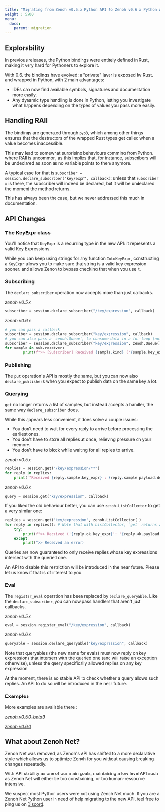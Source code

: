 ```yaml
---
title: "Migrating from Zenoh v0.5.x Python API to Zenoh v0.6.x Python API"
weight : 5500
menu:
  docs:
    parent: migration
---
```


## Explorability

In previous releases, the Python bindings were entirely defined in Rust, making it very hard for Pythoners to explore it.

With 0.6, the bindings have evolved: a "private" layer is exposed by Rust, and wrapped in Python, with 2 main advantages:
- IDEs can now find available symbols, signatures and documentation more easily.
- Any dynamic type handling is done in Python, letting you investigate what happens depending on the types of values you pass more easily.

## Handling RAII

The bindings are generated through `pyo3`, which among other things ensures that the destructors of the wrapped Rust types get called when a value becomes inaccessible.

This may lead to somewhat surprising behaviours comming from Python, where RAII is uncommon, as this implies that, for instance, subscribers will be undeclared as soon as no variable points to them anymore.

A typical case for that is `subscriber = session.declare_subscriber("key/expr", callback)`: unless that `subscriber =` is there, the subscriber will indeed be declared, but it will be
undeclared the moment the method returns.

This has always been the case, but we never addressed this much in documentation.

## API Changes
### The KeyExpr class

You'll notice that `KeyExpr` is a recurring type in the new API: it represents a valid Key Expressions.

While you can keep using strings for any function `IntoKeyExpr`, constructing a `KeyExpr` allows you to make sure that string is a valid key expression sooner, and allows Zenoh to bypass checking that when you use it.

### Subscribing

The `declare_subscriber` operation now accepts more than just callbacks.

*zenoh v0.5.x*
```python
subscriber = session.declare_subscriber("/key/expression", callback)
```

*zenoh v0.6.x*
```python
# you can pass a callback
subscriber = session.declare_subscriber("key/expression", callback)
# you can also pass a `zenoh.Queue`, to consume data in a for-loop (note that until subscriber is undeclared, that loop will never end)
subscriber = session.declare_subscriber("key/expression", zenoh.Queue())
for sample in sub.receiver:
        print(f">> [Subscriber] Received {sample.kind} ('{sample.key_expr}': '{sample.payload.decode('utf-8')}')")
```

### Publishing

The `put` operation's API is mostly the same, but you can now also `declare_publisher`s when you expect to publish data on the same key a lot.

### Querying

`get` no longer returns a list of samples, but instead accepts a handler, the same way `declare_subscriber` does.

While this appears less convenient, it does solve a couple issues:
- You don't need to wait for every reply to arrive before processing the earliest ones.
- You don't have to store all replies at once, relieving pressure on your memory.
- You don't have to block while waiting for all replies to arrive.

*zenoh v0.5.x*
```python
replies = session.get("/key/expression/**")
for reply in replies:
    print(f"Received {reply.sample.key_expr} : {reply.sample.payload.decode('utf-8')}")
```

*zenoh v0.6.x*
```python
query = session.get("key/expression", callback)
```

If you liked the old behaviour better, you can use `zenoh.ListCollector` to get a very similar one:
```python
replies = session.get("key/expression", zenoh.ListCollector())
for reply in replies(): # Note that with ListCollector, `get` returns a closure that will return the data once it's all collected
    try:
        print(f">> Received ('{reply.ok.key_expr}': '{reply.ok.payload.decode('utf-8')}')")
    except:
        print(">> Received an error)
```

Queries are now guaranteed to only receive replies whose key expressions intersect with the queried one.

An API to disable this restriction will be introduced in the near future. Please let us know if that is of interest to you.

### Eval

The `register_eval` operation has been replaced by `declare_queryable`.
Like the `declare_subscriber`, you can now pass handlers that aren't just callbacks.

*zenoh v0.5.x*
```rust
eval = session.register_eval("/key/expression", callback)
```

*zenoh v0.6.x*
```rust
queryable = session.declare_queryable("key/expression", callback)
```

Note that queryables (the new name for evals) must now reply on key expressions that intersect with the queried one (and will raise an exception otherwise),
unless the query specifically allowed replies on any key expression.

At the moment, there is no stable API to check whether a query allows such replies. An API to do so will be introduced in the near future.

### Examples

More examples are available there : 

[*zenoh v0.5.0-beta9*](https://github.com/eclipse-zenoh/zenoh/tree/70d7b22f539a6f88dc54d4949114cef6ffdd1df9/zenoh/examples/zenoh)

[*zenoh v0.6.0*](https://github.com/eclipse-zenoh/zenoh/tree/master/examples/examples)


## What about Zenoh Net?

Zenoh Net was removed, as Zenoh's API has shifted to a more declarative style which allows us to optimize Zenoh for you without causing breaking changes repeatedly.

With API stability as one of our main goals, maintaining a low level API such as Zenoh Net will either be too constraining, or too human-ressource intensive.

We suspect most Python users were not using Zenoh Net much. If you are a Zenoh Net Python user in need of help migrating to the new API, feel free to ping us on [Discord](https://discord.gg/cY4nVjUd).